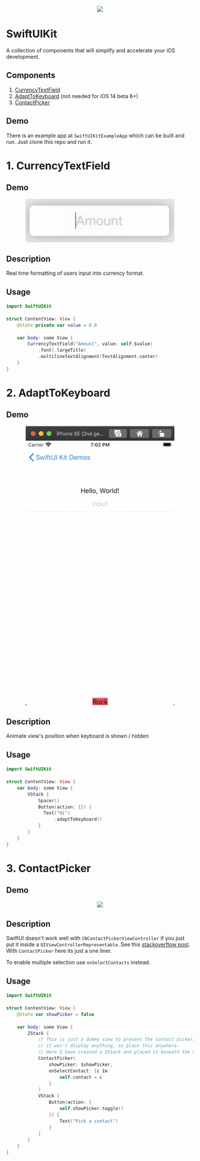 <p align="center">
  <img src="https://user-images.githubusercontent.com/15708500/86090069-83443900-bafd-11ea-8692-41713679bae7.png">
</p>

# SwiftUIKit

A collection of components that will simplify and accelerate your iOS development.

## Components

1. [CurrencyTextField](#1-currencytextfield)
1. [AdaptToKeyboard](#2-adapttokeyboard) (not needed for iOS 14 beta 6+)
1. [ContactPicker](#3-contactpicker)

## Demo

There is an example app at `SwiftUIKitExampleApp` which can be built and run. Just clone this repo and run it.

# 1. CurrencyTextField

## Demo

<p align="center">
  <img src="demo/currencyTextField.gif" width="400">
</p>

## Description

Real time formatting of users input into currency format.

## Usage

```swift
import SwiftUIKit

struct ContentView: View {
    @State private var value = 0.0

    var body: some View {
        CurrencyTextField("Amount", value: self.$value)
            .font(.largeTitle)
            .multilineTextAlignment(TextAlignment.center)
    }
}
```

# 2. AdaptToKeyboard

## Demo

<p align="center">
  <img src="demo/keyboardAdapt.gif" width="400">
</p>

## Description

Animate view's position when keyboard is shown / hidden

## Usage

```swift
import SwiftUIKit

struct ContentView: View {
    var body: some View {
        VStack {
            Spacer()
            Button(action: {}) {
              Text("Hi")
                  .adaptToKeyboard()
            }
        }
    }
}
```

# 3. ContactPicker

## Demo

<p align="center">
  <img src="https://user-images.githubusercontent.com/15708500/86092942-55152800-bb02-11ea-9065-623a1a80d808.gif" width="400">
</p>

## Description

SwiftUI doesn't work well with `CNContactPickerViewController` if you just put it inside a `UIViewControllerRepresentable`. See this [stackoverflow post](https://stackoverflow.com/questions/57246685/uiviewcontrollerrepresentable-and-cncontactpickerviewcontroller/57621666#57621666). With `ContactPicker` here its just a one liner.

To enable multiple selection use `onSelectContacts` instead.

## Usage

```swift
import SwiftUIKit

struct ContentView: View {
    @State var showPicker = false

    var body: some View {
        ZStack {
            // This is just a dummy view to present the contact picker,
            // it won't display anything, so place this anywhere.
            // Here I have created a ZStack and placed it beneath the main view.
            ContactPicker(
                showPicker: $showPicker,
                onSelectContact: {c in
                    self.contact = c
                }
            )
            VStack {
                Button(action: {
                    self.showPicker.toggle()
                }) {
                    Text("Pick a contact")
                }
            }
        }
    }
}
```
